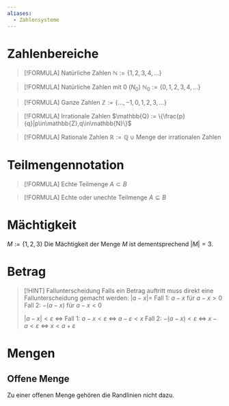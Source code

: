 ```yaml
---
aliases:
  - Zahlensysteme
---
```

# Zahlenbereiche
>[!FORMULA] Natürliche Zahlen
$\mathbb{N} := \{1,2,3,4,\dots\}$

>[!FORMULA] Natürliche Zahlen mit 0 ($N_0$)
 $\mathbb{N}_0 := \{0,1,2,3,4, \dots\}$

>[!FORMULA] Ganze Zahlen
 $\mathbb{Z} := \{\dots,-1,0,1,2,3,\dots\}$

>[!FORMULA] Irrationale Zahlen
 $\mathbb{Q} := \{\frac{p}{q}|p\in\mathbb{Z},q\in\mathbb{N}\}$

>[!FORMULA] Rationale Zahlen
 $\mathbb{R} := \mathbb{Q} \text{ } \cup$ Menge der irrationalen Zahlen

# Teilmengennotation
>[!FORMULA] Echte Teilmenge
$A \subset B$ 

>[!FORMULA] Echte oder unechte Teilmenge
>$A \subseteq B$

# Mächtigkeit
$M:=\{1,2,3\}$ Die Mächtigkeit der Menge $M$ ist dementsprechend $|M| = 3$.

# Betrag
>[!HINT] Fallunterscheidung
>Falls ein Betrag auftritt muss direkt eine Fallunterscheidung gemacht werden:
>$|a-x| =$
>Fall 1: $a-x$ für $a-x>0$
>Fall 2: $-(a-x)$ für $a-x<0$
>
>$|a-x|<\varepsilon$ <=>
>Fall 1: $a-x<\varepsilon$ <=> $a-\varepsilon<x$
>Fall 2: $-(a-x)<\varepsilon$ <=> $x-a<\varepsilon$ <=> $x<a+\varepsilon$

# Mengen
## Offene Menge
Zu einer offenen Menge gehören die Randlinien nicht dazu.